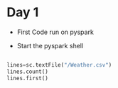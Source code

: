 # Day 1

- First Code run on pyspark

- Start the pyspark shell

```python

lines=sc.textFile("/Weather.csv")
lines.count()
lines.first()

```